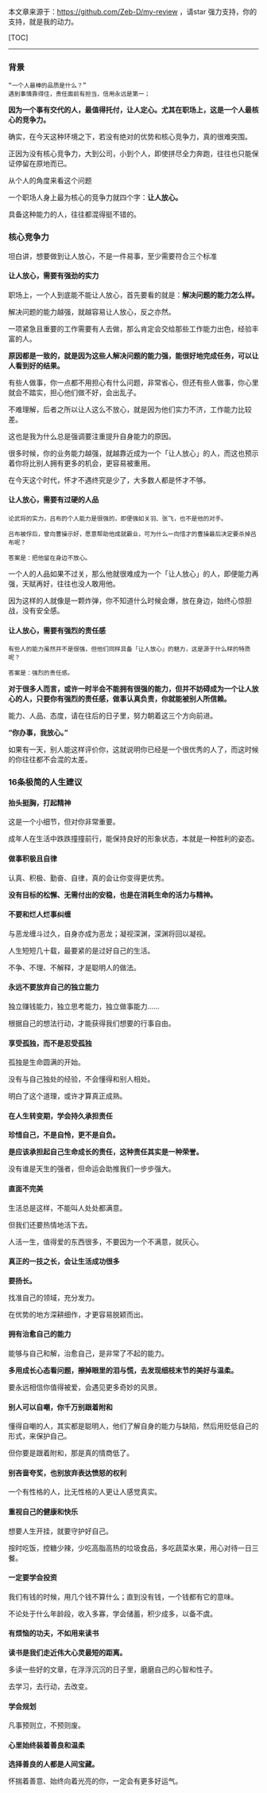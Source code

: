 本文章来源于：<https://github.com/Zeb-D/my-review> ，请star 强力支持，你的支持，就是我的动力。

[TOC]

------

### 背景

```
“一个人最棒的品质是什么？”
遇到事情靠得住，责任面前有担当，信用永远是第一；
```

**因为一个事有交代的人，最值得托付，让人定心。尤其在职场上，这是一个人最核心的竞争力。**

确实，在今天这种环境之下，若没有绝对的优势和核心竞争力，真的很难突围。

正因为没有核心竞争力，大到公司，小到个人，即使拼尽全力奔跑，往往也只能保证停留在原地而已。



从个人的角度来看这个问题

一个职场人身上最为核心的竞争力就四个字：**让人放心。**

具备这种能力的人，往往都混得挺不错的。



### 核心竞争力

坦白讲，想要做到让人放心，不是一件易事，至少需要符合三个标准



#### **让人放心，需要有强劲的实力**

职场上，一个人到底能不能让人放心，首先要看的就是：**解决问题的能力怎么样。**

解决问题的能力越强，就越容易让人放心，反之亦然。

一项紧急且重要的工作需要有人去做，那么肯定会交给那些工作能力出色，经验丰富的人。

**原因都是一致的，就是因为这些人解决问题的能力强，能很好地完成任务，可以让人看到好的结果。**

有些人做事，你一点都不用担心有什么问题，非常省心，但还有些人做事，你心里就会不踏实，担心他们做不好，会出乱子。

 

不难理解，后者之所以让人这么不放心，就是因为他们实力不济，工作能力比较差。 

这也是我为什么总是强调要注重提升自身能力的原因。

很多时候，你的业务能力越强，就越靠近成为一个「让人放心」的人，而这也预示着你将比别人拥有更多的机会，更容易被重用。

在今天这个时代，怀才不遇终究是少了，大多数人都是怀才不够。



#### **让人放心，需要有过硬的人品**

```
论武将的实力，吕布的个人能力是很强的，即便强如关羽、张飞，也不是他的对手。
 
吕布被俘后，曾向曹操示好，愿意帮助他成就霸业，可为什么一向惜才的曹操最后决定要杀掉吕布呢？
 
答案是：把他留在身边不放心。
```

一个人的人品如果不过关，那么他就很难成为一个「让人放心」的人，即便能力再强，天赋再好，往往也没人敢用他。

因为这样的人就像是一颗炸弹，你不知道什么时候会爆，放在身边，始终心惊胆战，没有安全感。



#### **让人放心，需要有强烈的责任感**

```
有些人的能力虽然并不是很强，但他们同样具备「让人放心」的魅力，这是源于什么样的特质呢？
 
答案是：强烈的责任感。
```

**对于很多人而言，或许一时半会不能拥有很强的能力，但并不妨碍成为一个让人放心的人，只要你有强烈的责任感，做事认真负责，你就能被别人所信赖。**

能力、人品、态度，请在往后的日子里，努力朝着这三个方向前进。



**“你办事，我放心。”**

如果有一天，别人能这样评价你，这就说明你已经是一个很优秀的人了，而这时候的你往往都不会混的太差。



### 16条极简的人生建议

#### 抬头挺胸，打起精神

这是一个小细节，但对你非常重要。

成年人在生活中跌跌撞撞前行，能保持良好的形象状态，本就是一种胜利的姿态。



#### 做事积极且自律

认真、积极、勤奋、自律，真的会让你变得更优秀。

**没有目标的松懈、无需付出的安稳，也是在消耗生命的活力与精神。**



#### 不要和烂人烂事纠缠

与恶龙缠斗过久，自身亦成为恶龙；凝视深渊，深渊将回以凝视。

人生短短几十载，最要紧的是过好自己的生活。

不争、不理、不解释，才是聪明人的做法。



#### **永远不要放弃自己的独立能力**

独立赚钱能力，独立思考能力，独立做事能力……

根据自己的想法行动，才能获得我们想要的行事自由。



#### **享受孤独，而不是忍受孤独**

孤独是生命圆满的开始。

没有与自己独处的经验，不会懂得和别人相处。

明白了这个道理，或许才算真正成熟。



#### 在人生转变期，学会持久承担责任

**珍惜自己，不是自怜，更不是自负。**

**是应该承担起自己生命成长的责任，这种责任其实是一种荣誉。**

没有谁是天生的强者，但命运会助推我们一步步强大。



#### **直面不完美**

生活总是这样，不能叫人处处都满意。

但我们还要热情地活下去。

人活一生，值得爱的东西很多，不要因为一个不满意，就灰心。



#### 真正的一技之长，会让生活成功很多

**要扬长。**

找准自己的领域，充分发力。

在优势的地方深耕细作，才更容易脱颖而出。



#### **拥有治愈自己的能力**

能够与自己和解，治愈自己，是非常了不起的能力。

**多用成长心态看问题，擦掉眼里的泪与慌，去发现细枝末节的美好与温柔。**

要永远相信你值得被爱，会遇见更多奇妙的风景。



#### 别人可以自嘲，你千万别跟着附和

懂得自嘲的人，其实都是聪明人，他们了解自身的能力与缺陷，然后用贬低自己的形式，来保护自己。

但你要是跟着附和，那是真的情商低了。



#### 别吝啬夸奖，也别放弃表达愤怒的权利

一个有性格的人，比无性格的人更让人感觉真实。



#### **重视自己的健康和快乐**

想要人生开挂，就要守护好自己。

按时吃饭，控糖少辣，少吃高脂高热的垃圾食品，多吃蔬菜水果，用心对待一日三餐。



#### **一定要学会投资**

我们有钱的时候，用几个钱不算什么；直到没有钱，一个钱都有它的意味。

不论处于什么年龄段，收入多寡，学会储蓄，积少成多，以备不虞。



#### **有烦恼的功夫，不如用来读书**

**读书是我们走近伟大心灵最短的距离。**

多读一些好的文章，在浮浮沉沉的日子里，磨磨自己的心智和性子。

去学习，去行动，去改变。



#### **学会规划**

凡事预则立，不预则废。



#### **心里始终装着善良和温柔**

**选择善良的人都是人间宝藏。**

怀揣着善意、始终向着光亮的你，一定会有更多好运气。